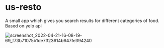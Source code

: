 # us-resto
A small app which gives you search results for different categories of food. Based on yelp api

![screenshot_2022-04-21-16-08-19-69_f73b71075b1de7323614b647fe394240](https://user-images.githubusercontent.com/57484457/164441624-63837f63-d22f-480f-babd-f642311c7a40.jpeg)
